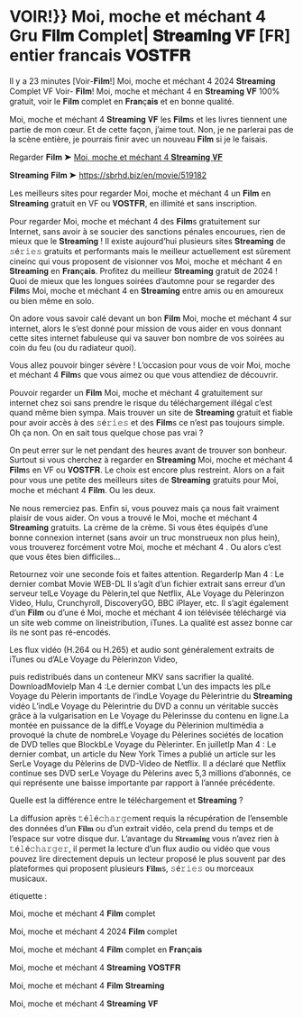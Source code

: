 # VOIR!}} Moi, moche et méchant 4 Gru 𝐅𝐢𝐥𝐦 Complet| 𝐒𝐭𝐫𝐞𝐚𝐦𝐢𝐧𝐠 𝐕𝐅 [FR] entier francais 𝐕𝐎𝐒𝐓𝐅𝐑

Il y a 23 minutes [Voir-𝐅𝐢𝐥𝐦!] Moi, moche et méchant 4 2024 𝐒𝐭𝐫𝐞𝐚𝐦𝐢𝐧𝐠 Complet VF Voir- 𝐅𝐢𝐥𝐦! Moi, moche et méchant 4 en 𝐒𝐭𝐫𝐞𝐚𝐦𝐢𝐧𝐠 𝐕𝐅 100% gratuit, voir le 𝐅𝐢𝐥𝐦 complet en 𝐅𝐫𝐚𝐧ç𝐚𝐢𝐬 et en bonne qualité.

Moi, moche et méchant 4 𝐒𝐭𝐫𝐞𝐚𝐦𝐢𝐧𝐠 𝐕𝐅 les 𝐅𝐢𝐥𝐦s et les livres tiennent une partie de mon cœur. Et de cette façon, j’aime tout. Non, je ne parlerai pas de la scène entière, je pourrais finir avec un nouveau 𝐅𝐢𝐥𝐦 si je le faisais.





Regarder 𝐅𝐢𝐥𝐦 ➤ [Moi, moche et méchant 4 𝐒𝐭𝐫𝐞𝐚𝐦𝐢𝐧𝐠 𝐕𝐅](https://sbrhd.biz/en/movie/519182)

𝐒𝐭𝐫𝐞𝐚𝐦𝐢𝐧𝐠 𝐅𝐢𝐥𝐦 ➤ https://sbrhd.biz/en/movie/519182




Les meilleurs sites pour regarder Moi, moche et méchant 4 un 𝐅𝐢𝐥𝐦 en 𝐒𝐭𝐫𝐞𝐚𝐦𝐢𝐧𝐠 gratuit en VF ou 𝐕𝐎𝐒𝐓𝐅𝐑, en illimité et sans inscription.

Pour regarder Moi, moche et méchant 4 des 𝐅𝐢𝐥𝐦s gratuitement sur Internet, sans avoir à se soucier des sanctions pénales encourues, rien de mieux que le 𝐒𝐭𝐫𝐞𝐚𝐦𝐢𝐧𝐠 ! Il existe aujourd’hui plusieurs sites 𝐒𝐭𝐫𝐞𝐚𝐦𝐢𝐧𝐠 de 𝚜é𝚛𝚒𝚎𝚜 gratuits et performants mais le meilleur actuellement est sûrement cineinc qui vous proposent de visionner vos Moi, moche et méchant 4 en 𝐒𝐭𝐫𝐞𝐚𝐦𝐢𝐧𝐠 en 𝐅𝐫𝐚𝐧ç𝐚𝐢𝐬. Profitez du meilleur 𝐒𝐭𝐫𝐞𝐚𝐦𝐢𝐧𝐠 gratuit de 2024 ! Quoi de mieux que les longues soirées d’automne pour se regarder des 𝐅𝐢𝐥𝐦s Moi, moche et méchant 4 en 𝐒𝐭𝐫𝐞𝐚𝐦𝐢𝐧𝐠 entre amis ou en amoureux ou bien même en solo.

On adore vous savoir calé devant un bon 𝐅𝐢𝐥𝐦 Moi, moche et méchant 4 sur internet, alors le s’est donné pour mission de vous aider en vous donnant cette sites internet fabuleuse qui va sauver bon nombre de vos soirées au coin du feu (ou du radiateur quoi).

Vous allez pouvoir binger sévère ! L’occasion pour vous de voir Moi, moche et méchant 4 𝐅𝐢𝐥𝐦s que vous aimez ou que vous attendiez de découvrir.

Pouvoir regarder un 𝐅𝐢𝐥𝐦 Moi, moche et méchant 4 gratuitement sur internet chez soi sans prendre le risque du téléchargement illégal c’est quand même bien sympa. Mais trouver un site de 𝐒𝐭𝐫𝐞𝐚𝐦𝐢𝐧𝐠 gratuit et fiable pour avoir accès à des 𝚜é𝚛𝚒𝚎𝚜 et des 𝐅𝐢𝐥𝐦s ce n’est pas toujours simple. Oh ça non. On en sait tous quelque chose pas vrai ?

On peut errer sur le net pendant des heures avant de trouver son bonheur. Surtout si vous cherchez à regarder en 𝐒𝐭𝐫𝐞𝐚𝐦𝐢𝐧𝐠 Moi, moche et méchant 4 𝐅𝐢𝐥𝐦s en VF ou 𝐕𝐎𝐒𝐓𝐅𝐑. Le choix est encore plus restreint. Alors on a fait pour vous une petite des meilleurs sites de 𝐒𝐭𝐫𝐞𝐚𝐦𝐢𝐧𝐠 gratuits pour Moi, moche et méchant 4 𝐅𝐢𝐥𝐦. Ou les deux.

Ne nous remerciez pas. Enfin si, vous pouvez mais ça nous fait vraiment plaisir de vous aider. On vous a trouvé le Moi, moche et méchant 4 𝐒𝐭𝐫𝐞𝐚𝐦𝐢𝐧𝐠 gratuits. La crème de la crème. Si vous êtes équipés d’une bonne connexion internet (sans avoir un truc monstrueux non plus hein), vous trouverez forcément votre Moi, moche et méchant 4 . Ou alors c’est que vous êtes bien difficiles…

Retournez voir une seconde fois et faites attention. RegarderIp Man 4 : Le dernier combat Movie WEB-DL Il s’agit d’un fichier extrait sans erreur d’un serveur telLe Voyage du Pèlerin,tel que Netflix, ALe Voyage du Pèlerinzon Video, Hulu, Crunchyroll, DiscoveryGO, BBC iPlayer, etc. Il s’agit également d’un 𝐅𝐢𝐥𝐦 ou d’une é Moi, moche et méchant 4 ion télévisée téléchargé via un site web comme on lineistribution, iTunes. La qualité est assez bonne car ils ne sont pas ré-encodés.

Les flux vidéo (H.264 ou H.265) et audio sont généralement extraits de iTunes ou d’ALe Voyage du Pèlerinzon Video,

puis redistribués dans un conteneur MKV sans sacrifier la qualité. DownloadMovieIp Man 4 :Le dernier combat L’un des impacts les plLe Voyage du Pèlerin importants de l’indLe Voyage du Pèlerintrie du 𝐒𝐭𝐫𝐞𝐚𝐦𝐢𝐧𝐠 vidéo L’indLe Voyage du Pèlerintrie du DVD a connu un véritable succès grâce à la vulgarisation en Le Voyage du Pèlerinsse du contenu en ligne.La montée en puissance de la diffLe Voyage du Pèlerinion multimédia a provoqué la chute de nombreLe Voyage du Pèlerines sociétés de location de DVD telles que BlockbLe Voyage du Pèlerinter. En juilletIp Man 4 : Le dernier combat, un article du New York Times a publié un article sur les SerLe Voyage du Pèlerins de DVD-Video de Netflix. Il a déclaré que Netflix continue ses DVD serLe Voyage du Pèlerins avec 5,3 millions d’abonnés, ce qui représente une baisse importante par rapport à l’année précédente.

Quelle est la différence entre le téléchargement et 𝐒𝐭𝐫𝐞𝐚𝐦𝐢𝐧𝐠 ?

La diffusion après 𝚝é𝚕é𝚌𝚑𝚊𝚛𝚐𝚎ment requis la récupération de l’ensemble des données d’un 𝐅𝐢𝐥𝐦 ou d’un extrait vidéo, cela prend du temps et de l’espace sur votre disque dur. L’avantage du 𝐒𝐭𝐫𝐞𝐚𝐦𝐢𝐧𝐠 vous n’avez rien à 𝚝é𝚕é𝚌𝚑𝚊𝚛𝚐𝚎𝚛, il permet la lecture d’un flux audio ou vidéo que vous pouvez lire directement depuis un lecteur proposé le plus souvent par des plateformes qui proposent plusieurs 𝐅𝐢𝐥𝐦s, 𝚜é𝚛𝚒𝚎𝚜 ou morceaux musicaux.




étiquette :



 



Moi, moche et méchant 4 𝐅𝐢𝐥𝐦 complet



 



Moi, moche et méchant 4 2024 𝐅𝐢𝐥𝐦 complet



Moi, moche et méchant 4 𝐅𝐢𝐥𝐦 complet en 𝐅𝐫𝐚𝐧ç𝐚𝐢𝐬



Moi, moche et méchant 4 𝐒𝐭𝐫𝐞𝐚𝐦𝐢𝐧𝐠 𝐕𝐎𝐒𝐓𝐅𝐑



Moi, moche et méchant 4 𝐅𝐢𝐥𝐦 𝐒𝐭𝐫𝐞𝐚𝐦𝐢𝐧𝐠



Moi, moche et méchant 4 𝐒𝐭𝐫𝐞𝐚𝐦𝐢𝐧𝐠 𝐕𝐅
